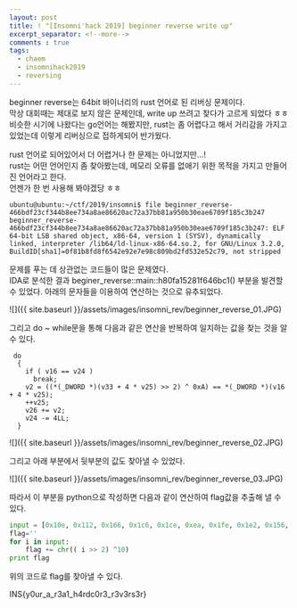```yaml
---
layout: post
title: ! "[Insomni'hack 2019] beginner reverse write up"
excerpt_separator: <!--more-->
comments : true
tags:
  - chaem
  - insomnihack2019
  - reversing
---
```

beginner reverse는 64bit 바이너리의 rust 언어로 된 리버싱 문제이다.  
막상 대회때는 제대로 보지 않은 문제인데, write up 쓰려고 찾다가 고르게 되었다 ㅎㅎ  
비슷한 시기에 나왔다는 go언어는 해봤지만, rust는 좀 어렵다고 해서 거리감을 가지고 있었는데 이렇게 리버싱으로 접하게되어 반가웠다.  
<!--more-->
rust 언어로 되어있어서 더 어렵거나 한 문제는 아니었지만...!  
rust는 어떤 언어인지 좀 찾아봤는데, 메모리 오류를 없애기 위한 목적을 가지고 만들어진 언어라고 한다.  
언젠가 한 번 사용해 봐야겠당 ㅎㅎ  

```
ubuntu@ubuntu:~/ctf/2019/insomni$ file beginner_reverse-466bdf23cf344b8ee734a8ae86620ac72a37bb81a950b30eae6709f185c3b247
beginner_reverse-466bdf23cf344b8ee734a8ae86620ac72a37bb81a950b30eae6709f185c3b247: ELF 64-bit LSB shared object, x86-64, version 1 (SYSV), dynamically linked, interpreter /lib64/ld-linux-x86-64.so.2, for GNU/Linux 3.2.0, BuildID[sha1]=0f81b8fd8f6542e92e7e98c809bd2fd532e52c79, not stripped
```
문제를 푸는 데 상관없는 코드들이 많은 문제였다.   
IDA로 분석한 결과 beginer_reverse::main::h80fa15281f646bc1() 부분을 발견할 수 있었다. 아래의 문자들을 이용하여 연산하는 것으로 유추되었다.  

![]({{ site.baseurl }}/assets/images/insomni_rev/beginner_reverse_01.JPG)  

그리고 do ~ while문을 통해 다음과 같은 연산을 반복하여 일치하는 값을 찾는 것을 알 수 있다.  
```
 do
  {
    if ( v16 == v24 )
      break;
    v2 = ((*(_DWORD *)(v33 + 4 * v25) >> 2) ^ 0xA) == *(_DWORD *)(v16 + 4 * v25);
    ++v25;
    v26 += v2;
    v24 -= 4LL;
  }
```

![]({{ site.baseurl }}/assets/images/insomni_rev/beginner_reverse_02.JPG)  

그리고 아래 부분에서 뒷부분의 값도 찾아낼 수 있었다.  

![]({{ site.baseurl }}/assets/images/insomni_rev/beginner_reverse_03.JPG)  

따라서 이 부분을 python으로 작성하면 다음과 같이 연산하여 flag값을 추출해 낼 수 있다.  
```python
input = [0x10e, 0x112, 0x166, 0x1c6, 0x1ce, 0xea, 0x1fe, 0x1e2, 0x156, 0x1ae, 0x156, 0x1e2, 0xe6, 0x1ae, 0xee, 0x156, 0x18a, 0xfa, 0x1e2, 0x1ba, 0x1a6, 0xea, 0x1e2, 0xe6, 0x156, 0x1e2, 0xe6, 0x1f2, 0xe6, 0x1e2, 0x1e6, 0xe6, 0x1de, 0x1e2]
flag=''    
for i in input:
    flag += chr(( i >> 2) ^10)
print flag
```

위의 코드로 flag를 찾아낼 수 있다.  

INS{y0ur_a_r3a1_h4rdc0r3_r3v3rs3r}
